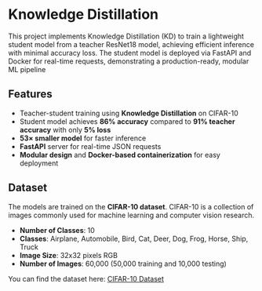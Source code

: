 # Knowledge Distillation

This project implements Knowledge Distillation (KD) to train a lightweight student model from a teacher ResNet18 model, achieving efficient inference with minimal accuracy loss. The student model is deployed via FastAPI and Docker for real-time requests, demonstrating a production-ready, modular ML pipeline

## Features
- Teacher-student training using **Knowledge Distillation** on CIFAR-10  
- Student model achieves **86% accuracy** compared to **91% teacher accuracy** with only **5% loss**  
- **53× smaller model** for faster inference  
- **FastAPI** server for real-time JSON requests  
- **Modular design** and **Docker-based containerization** for easy deployment


## Dataset

The models are trained on the **CIFAR-10 dataset**. CIFAR-10 is a
collection of images commonly used for machine learning and computer
vision research.

-   **Number of Classes**: 10
-   **Classes**: Airplane, Automobile, Bird, Cat, Deer, Dog, Frog,
    Horse, Ship, Truck
-   **Image Size**: 32x32 pixels RGB
-   **Number of Images**: 60,000 (50,000 training and 10,000 testing)

You can find the dataset here: [CIFAR-10
Dataset](https://www.cs.toronto.edu/~kriz/cifar.html)
